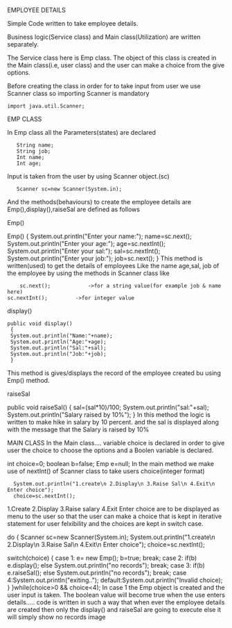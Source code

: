 EMPLOYEE DETAILS


Simple Code written to take employee details.

Business logic(Service class) and Main class(Utilization) are written separately.

The Service class here is Emp class. The object of this class is created in the Main class(i.e, user class) and the user can make a choice from the give options.

Before creating the class in order for to take input from user we use Scanner class so importing Scanner is mandatory

    import java.util.Scanner;
EMP CLASS

In Emp class all the Parameters(states) are declared

       String name;
       String job; 
       Int name; 
       Int age;
Input is taken from the user by using Scanner object.(sc)

       Scanner sc=new Scanner(System.in);
And the methods(behaviours) to create the employee details are Emp(),display(),raiseSal are defined as follows

Emp()

Emp()
   {
    System.out.println("Enter your name:");
     name=sc.next();
    System.out.println("Enter your age:");
     age=sc.nextInt();
    System.out.println("Enter your sal:");
     sal=sc.nextInt();
    System.out.println("Enter your job:");
     job=sc.next();
    }
This method is written(used) to get the details of employees Like the name age,sal, job of the employee by using the methods in Scanner class like

        sc.next();            ->for a string value(for example job & name here)
    sc.nextInt();         ->for integer value
display()

    public void display()
     {
     System.out.println("Name:"+name);
     System.out.println("Age:"+age);
     System.out.println("Sal:"+sal);
     System.out.println("Job:"+job);
     }
This method is gives/displays the record of the employee created bu using Emp() method.

raiseSal

  public void raiseSal()
     {
     sal=(sal*10)/100;
     System.out.println("sal:"+sal);
     System.out.println("Salary raised by 10%");
     }
In this method the logic is written to make hike in salary by 10 percent. and the sal is displayed along with the message that the Salary is raised by 10%

MAIN CLASS In the Main class.... variable choice is declared in order to give user the choice to choose the options and a Boolen variable is declared.

 int choice=0;
 boolean b=false;
 Emp e=null;
In the main method we make use of nextInt() of Scanner class to take users choice(integer format)

      System.out.println("1.create\n 2.Display\n 3.Raise Sal\n 4.Exit\n Enter choice");
      choice=sc.nextInt();
1.Create 2.Display 3.Raise salary 4.Exit Enter choice are to be displayed as menu to the user so that the user can make a choice that is kept in iterative statement for user felxibility and the choices are kept in switch case.

do
{
 Scanner sc=new Scanner(System.in);
 System.out.println("1.create\n 2.Display\n 3.Raise Sal\n 4.Exit\n Enter choice");
 choice=sc.nextInt();

switch(choice)
{
 case 1:  e= new Emp();
          b=true;
          break;
 case 2: if(b)
         e.display();
         else
         System.out.println("no records");
         break;
 case 3: if(b)
         e.raiseSal();
         else
          System.out.println("no records");
         break;
 case 4:System.out.println("exiting..");
 default:System.out.println("Invalid choice);
 } 
 }while(choice>0 && choice<4);
In case 1 the Emp object is created and the user input is taken. The boolean value will become true when the use enters details..... code is written in such a way that when ever the employee details are created then only the display() and raiseSal are going to execute else it will simply show no records image
